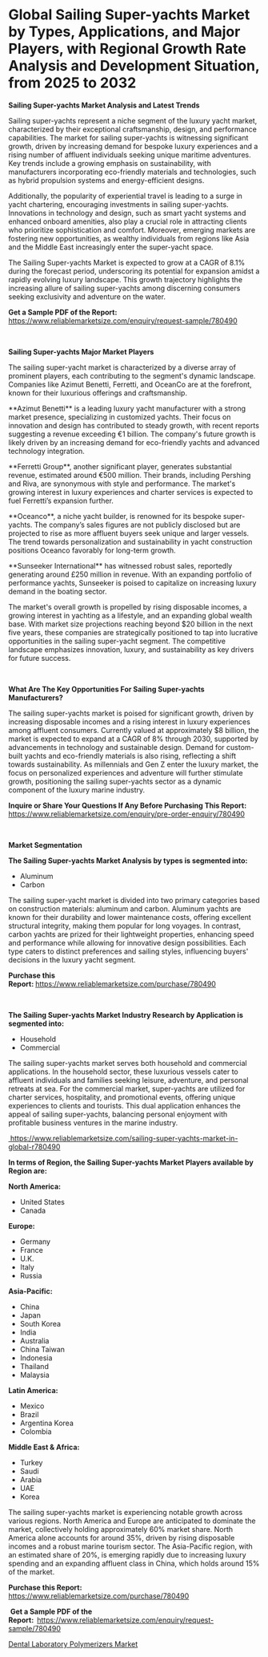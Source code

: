 <p><h1>Global Sailing Super-yachts Market by Types, Applications, and Major Players, with Regional Growth Rate Analysis and Development Situation, from 2025 to 2032</h1></p><p><strong>Sailing Super-yachts Market Analysis and Latest Trends</strong></p>
<p><p>Sailing super-yachts represent a niche segment of the luxury yacht market, characterized by their exceptional craftsmanship, design, and performance capabilities. The market for sailing super-yachts is witnessing significant growth, driven by increasing demand for bespoke luxury experiences and a rising number of affluent individuals seeking unique maritime adventures. Key trends include a growing emphasis on sustainability, with manufacturers incorporating eco-friendly materials and technologies, such as hybrid propulsion systems and energy-efficient designs. </p><p>Additionally, the popularity of experiential travel is leading to a surge in yacht chartering, encouraging investments in sailing super-yachts. Innovations in technology and design, such as smart yacht systems and enhanced onboard amenities, also play a crucial role in attracting clients who prioritize sophistication and comfort. Moreover, emerging markets are fostering new opportunities, as wealthy individuals from regions like Asia and the Middle East increasingly enter the super-yacht space. </p><p>The Sailing Super-yachts Market is expected to grow at a CAGR of 8.1% during the forecast period, underscoring its potential for expansion amidst a rapidly evolving luxury landscape. This growth trajectory highlights the increasing allure of sailing super-yachts among discerning consumers seeking exclusivity and adventure on the water.</p></p>
<p><strong>Get a Sample PDF of the Report:&nbsp;</strong> <a href="https://www.reliablemarketsize.com/enquiry/request-sample/780490?utm_campaign=2626&utm_medium=2&utm_source=Github&utm_content=ia&utm_term=26032025&utm_id=sailing-super-yachts">https://www.reliablemarketsize.com/enquiry/request-sample/780490</a></p>
<p>&nbsp;</p>
<p><strong>Sailing Super-yachts Major Market Players</strong></p>
<p><p>The sailing super-yacht market is characterized by a diverse array of prominent players, each contributing to the segment's dynamic landscape. Companies like Azimut Benetti, Ferretti, and OceanCo are at the forefront, known for their luxurious offerings and craftsmanship.</p><p>**Azimut Benetti** is a leading luxury yacht manufacturer with a strong market presence, specializing in customized yachts. Their focus on innovation and design has contributed to steady growth, with recent reports suggesting a revenue exceeding €1 billion. The company's future growth is likely driven by an increasing demand for eco-friendly yachts and advanced technology integration.</p><p>**Ferretti Group**, another significant player, generates substantial revenue, estimated around €500 million. Their brands, including Pershing and Riva, are synonymous with style and performance. The market's growing interest in luxury experiences and charter services is expected to fuel Ferretti’s expansion further.</p><p>**Oceanco**, a niche yacht builder, is renowned for its bespoke super-yachts. The company’s sales figures are not publicly disclosed but are projected to rise as more affluent buyers seek unique and larger vessels. The trend towards personalization and sustainability in yacht construction positions Oceanco favorably for long-term growth.</p><p>**Sunseeker International** has witnessed robust sales, reportedly generating around £250 million in revenue. With an expanding portfolio of performance yachts, Sunseeker is poised to capitalize on increasing luxury demand in the boating sector.</p><p>The market's overall growth is propelled by rising disposable incomes, a growing interest in yachting as a lifestyle, and an expanding global wealth base. With market size projections reaching beyond $20 billion in the next five years, these companies are strategically positioned to tap into lucrative opportunities in the sailing super-yacht segment. The competitive landscape emphasizes innovation, luxury, and sustainability as key drivers for future success.</p></p>
<p>&nbsp;</p>
<p><strong>What Are The Key Opportunities For Sailing Super-yachts Manufacturers?</strong></p>
<p><p>The sailing super-yachts market is poised for significant growth, driven by increasing disposable incomes and a rising interest in luxury experiences among affluent consumers. Currently valued at approximately $8 billion, the market is expected to expand at a CAGR of 8% through 2030, supported by advancements in technology and sustainable design. Demand for custom-built yachts and eco-friendly materials is also rising, reflecting a shift towards sustainability. As millennials and Gen Z enter the luxury market, the focus on personalized experiences and adventure will further stimulate growth, positioning the sailing super-yachts sector as a dynamic component of the luxury marine industry.</p></p>
<p><strong>Inquire or Share Your Questions If Any Before Purchasing This Report:</strong> <a href="https://www.reliablemarketsize.com/enquiry/pre-order-enquiry/780490?utm_campaign=2626&utm_medium=2&utm_source=Github&utm_content=ia&utm_term=26032025&utm_id=sailing-super-yachts">https://www.reliablemarketsize.com/enquiry/pre-order-enquiry/780490</a></p>
<p>&nbsp;</p>
<p><strong>Market Segmentation</strong></p>
<p><strong>The Sailing Super-yachts Market Analysis by types is segmented into:</strong></p>
<p><ul><li>Aluminum</li><li>Carbon</li></ul></p>
<p><p>The sailing super-yacht market is divided into two primary categories based on construction materials: aluminum and carbon. Aluminum yachts are known for their durability and lower maintenance costs, offering excellent structural integrity, making them popular for long voyages. In contrast, carbon yachts are prized for their lightweight properties, enhancing speed and performance while allowing for innovative design possibilities. Each type caters to distinct preferences and sailing styles, influencing buyers' decisions in the luxury yacht segment.</p></p>
<p><strong>Purchase this Report:&nbsp;</strong><a href="https://www.reliablemarketsize.com/purchase/780490?utm_campaign=2626&utm_medium=2&utm_source=Github&utm_content=ia&utm_term=26032025&utm_id=sailing-super-yachts">https://www.reliablemarketsize.com/purchase/780490</a></p>
<p>&nbsp;</p>
<p><strong>The Sailing Super-yachts Market Industry Research by Application is segmented into:</strong></p>
<p><ul><li>Household</li><li>Commercial</li></ul></p>
<p><p>The sailing super-yachts market serves both household and commercial applications. In the household sector, these luxurious vessels cater to affluent individuals and families seeking leisure, adventure, and personal retreats at sea. For the commercial market, super-yachts are utilized for charter services, hospitality, and promotional events, offering unique experiences to clients and tourists. This dual application enhances the appeal of sailing super-yachts, balancing personal enjoyment with profitable business ventures in the marine industry.</p></p>
<p><a href="https://www.reliablemarketsize.com/sailing-super-yachts-market-in-global-r780490?utm_campaign=2626&utm_medium=2&utm_source=Github&utm_content=ia&utm_term=26032025&utm_id=sailing-super-yachts">&nbsp;https://www.reliablemarketsize.com/sailing-super-yachts-market-in-global-r780490</a></p>
<p><strong>In terms of Region, the Sailing Super-yachts Market Players available by Region are:</strong></p>
<p>
    <p> <strong> North America: </strong>
        <ul>
            <li>United States</li>
            <li>Canada</li>
        </ul>
        </p> 
    <p> <strong> Europe: </strong>
        <ul>
            <li>Germany</li>
            <li>France</li>
            <li>U.K.</li>
            <li>Italy</li>
            <li>Russia</li>
        </ul>
        </p> 
    <p> <strong> Asia-Pacific: </strong>
        <ul>
            <li>China</li>
            <li>Japan</li>
            <li>South Korea</li>
            <li>India</li>
            <li>Australia</li>
            <li>China Taiwan</li>
            <li>Indonesia</li>
            <li>Thailand</li>
            <li>Malaysia</li>
        </ul>
        </p> 
    <p> <strong> Latin America: </strong>
        <ul>
            <li>Mexico</li>
            <li>Brazil</li>
            <li>Argentina Korea</li>
            <li>Colombia</li>
        </ul>
        </p> 
    <p> <strong> Middle East & Africa: </strong>
        <ul>
            <li>Turkey</li>
            <li>Saudi</li>
            <li>Arabia</li>
            <li>UAE</li>
            <li>Korea</li>
        </ul>
    </p>
    </p>
<p><p>The sailing super-yachts market is experiencing notable growth across various regions. North America and Europe are anticipated to dominate the market, collectively holding approximately 60% market share. North America alone accounts for around 35%, driven by rising disposable incomes and a robust marine tourism sector. The Asia-Pacific region, with an estimated share of 20%, is emerging rapidly due to increasing luxury spending and an expanding affluent class in China, which holds around 15% of the market.</p></p>
<p><strong>Purchase this Report: </strong><a href="https://www.reliablemarketsize.com/purchase/780490?utm_campaign=2626&utm_medium=2&utm_source=Github&utm_content=ia&utm_term=26032025&utm_id=sailing-super-yachts">https://www.reliablemarketsize.com/purchase/780490</a></p>
<p>&nbsp;<strong>Get a Sample PDF of the Report:&nbsp;&nbsp;</strong><a href="https://www.reliablemarketsize.com/enquiry/request-sample/780490?utm_campaign=2626&utm_medium=2&utm_source=Github&utm_content=ia&utm_term=26032025&utm_id=sailing-super-yachts">https://www.reliablemarketsize.com/enquiry/request-sample/780490</a></p>
<p><strong></strong></p>
<p><p><a href="https://github.com/bolalfredia7777/Market-Research-Report-List-1/blob/main/dental-laboratory-polymerizers-market.md?utm_campaign=2626&utm_medium=2&utm_source=Github&utm_content=ia&utm_term=26032025&utm_id=sailing-super-yachts">Dental Laboratory Polymerizers Market</a></p></p>
